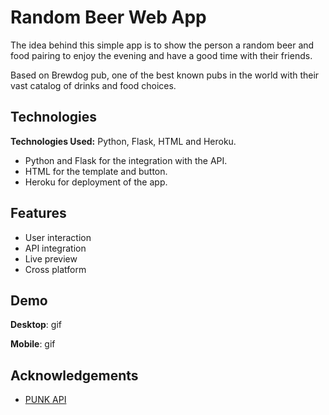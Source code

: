 
# Random Beer Web App

The idea behind this simple app is to show the person a random beer and food pairing to enjoy the evening and have a good time with their friends. 

Based on Brewdog pub, one of the best known pubs in the world with their vast catalog of drinks and food choices.
## Technologies

**Technologies Used:** Python, Flask, HTML and Heroku.

* Python and Flask for the integration with the API.
* HTML for the template and button.
* Heroku for deployment of the app.
## Features

- User interaction
- API integration
- Live preview
- Cross platform


## Demo

**Desktop**:
gif 

**Mobile**: gif


## Acknowledgements

 - [PUNK API](https://punkapi.com/)

